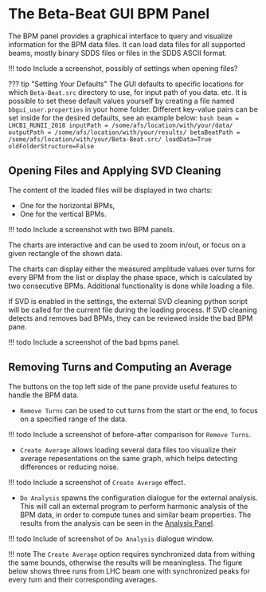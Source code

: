 # The Beta-Beat GUI BPM Panel

The BPM panel provides a graphical interface to query and visualize information for the BPM data files.
It can load data files for all supported beams, mostly binary SDDS files or files in the SDDS ASCII format.

!!! todo
    Include a screenshot, possibly of settings when opening files?

??? tip "Setting Your Defaults"
    The GUI defaults to specific locations for which `Beta-Beat.src` directory to use, for input path of you data. etc.
    It is possible to set these default values yourself by creating a file named `bbgui_user.properties` in your home folder.
    Different key-value pairs can be set inside for the desired defaults, see an example below:
    ```bash
    beam = LHCB1_RUNII_2018
    inputPath = /some/afs/location/with/your/data/
    outputPath = /some/afs/location/with/your/results/
    betaBeatPath = /some/afs/location/with/your/Beta-Beat.src/
    loadData=True
    oldFolderStructure=False
    ```

## Opening Files and Applying SVD Cleaning

The content of the loaded files will be displayed in two charts:

- One for the horizontal BPMs,
- One for the vertical BPMs.

!!! todo
    Include a screenshot with two BPM panels.

The charts are interactive and can be used to zoom in/out, or focus on a given rectangle of the shown data.

The charts can display either the measured amplitude values over turns for every BPM from the list or display the phase space, which is calculated by two consecutive BPMs.
Additional functionality is done while loading a file.

If SVD is enabled in the settings, the external SVD cleaning python script will be called for the current file during the loading process.
If SVD cleaning detects and removes bad BPMs, they can be reviewed inside the bad BPM pane.

!!! todo
    Include a screenshot of the bad bpms panel.

## Removing Turns and Computing an Average

The buttons on the top left side of the pane provide useful features to handle the BPM data.

- `Remove Turns` can be used to cut turns from the start or the end, to focus on a specified range of the data. 

!!! todo
    Include a screenshot of before-after comparison for `Remove Turns`.

- `Create Average` allows loading several data files too visualize their average repesentations on the same graph, which helps detecting differences or reducing noise.

!!! todo
    Include a screenshot of `Create Average` effect.

- `Do Analysis` spawns the configuration dialogue for the external analysis.
  This will call an external program to perform harmonic analysis of the BPM data, in order to compute tunes and similar beam properties.
  The results from the analysis can be seen in the [Analysis Panel](analysis_panel.md).
   
!!! todo
    Include of screenshot of `Do Analysis` dialogue window.

!!! note
    The `Create Average` option requires synchronized data from withing the same bounds, otherwise the results will be meaningless.
    The figure below shows three runs from LHC beam one with synchronized peaks for every turn and their corresponding averages.